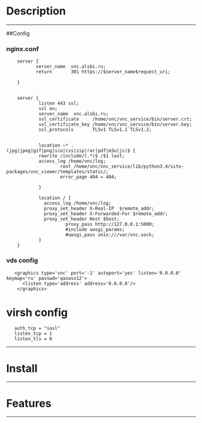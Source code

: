 # Description
-------------------

##Config

### nginx.conf

        server {
               server_name  vnc.alsbi.ru;
               return       301 https://$server_name$request_uri;
        
        }
        
        
        server {
                listen 443 ssl;
                ssl on;
                server_name  vnc.alsbi.ru;
                ssl_certificate     /home/vnc/vnc_service/bin/server.crt;
                ssl_certificate_key /home/vnc/vnc_service/bin/server.key;
                ssl_protocols       TLSv1 TLSv1.1 TLSv1.2;
        
        
                location ~* .(jpg|jpeg|gif|png|ico|css|zip|rar|pdf|m3u|js)$ {
                rewrite /include/(.*)$ /$1 last;
                access_log /home/vnc/log;
                        root /home/vnc/vnc_service/lib/python3.4/site-packages/vnc_viewer/templates/static/;
                        error_page 404 = 404;
        
                }
        
                location / {
                  access_log /home/vnc/log;
                  proxy_set_header X-Real-IP  $remote_addr;
                  proxy_set_header X-Forwarded-For $remote_addr;
                  proxy_set_header Host $host;
                          proxy_pass http://127.0.0.1:5000;
                          #include uwsgi_params;
                          #uwsgi_pass unix:///var/vnc.sock;
                }
        }

### vds config

       <graphics type='vnc' port='-1' autoport='yes' listen='0.0.0.0' keymap='ru' passwd='qazwsx12'>
          <listen type='address' address='0.0.0.0'/>
        </graphics>


# virsh config

       auth_tcp = "sasl"
       listen_tcp = 1
       listen_tls = 0
       

-------------------

# Install
-------------------

# Features
-------------------